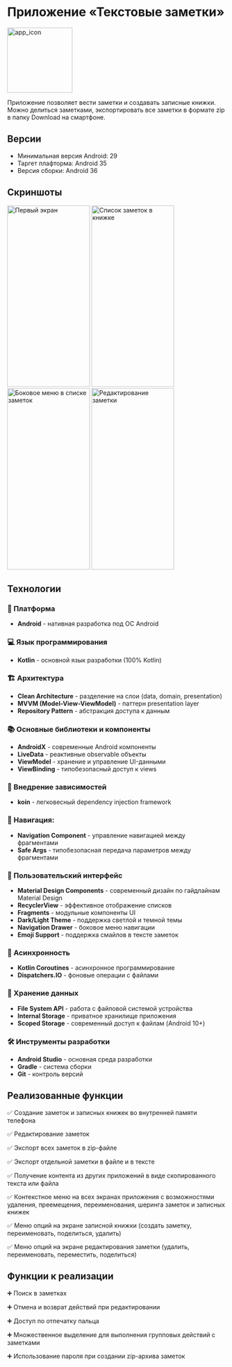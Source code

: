 # Приложение «Текстовые заметки»

<img width="150" height="150" alt="app_icon" src="https://github.com/user-attachments/assets/13ebba47-205a-4619-936d-4ac1aa6be915" />


Приложение позволяет вести заметки и создавать записные книжки. Можно делиться заметками, экспортировать все заметки в формате zip в папку Download на смартфоне.

## Версии

- Минимальная версия Android: 29
- Таргет плафторма: Android 35
- Версия сборки: Android 36

## Скриншоты

<img width="190" height="418" alt="Первый экран" src="https://github.com/user-attachments/assets/d3f04644-444b-4de8-8f67-b956be87ba56" />
<img width="190" height="418" alt="Список заметок в книжке" src="https://github.com/user-attachments/assets/5564c817-cc6c-42c7-83b8-32279b7c8f8f" />
<img width="190" height="418" alt="Боковое меню в списке заметок" src="https://github.com/user-attachments/assets/f4901eff-e10e-4165-a711-b3c9820ba1be" />
<img width="190" height="418" alt="Редактирование заметки" src="https://github.com/user-attachments/assets/4af70bd2-10c0-42cb-8254-c27dc828b76d" />


## Технологии

### 📱 Платформа

- **Android** - нативная разработка под ОС Android
 
### 💻 Язык программирования

- **Kotlin** - основной язык разработки (100% Kotlin)

### 🏗️ Архитектура

- **Clean Architecture**  - разделение на слои (data, domain, presentation)
- **MVVM  (Model-View-ViewModel)** - паттерн presentation layer
- **Repository Pattern** - абстракция доступа к данным

### 📚 Основные библиотеки и компоненты

- **AndroidX** - современные Android компоненты
- **LiveData** - реактивные observable объекты
- **ViewModel** - хранение и управление UI-данными
- **ViewBinding** - типобезопасный доступ к views

### 🧩 Внедрение зависимостей

- **koin** - легковесный dependency injection framework

### 🧭 Навигация:

- **Navigation Component**  - управление навигацией между фрагментами
- **Safe Args** - типобезопасная передача параметров между фрагментами

### 🎨 Пользовательский интерфейс

- **Material Design Components** - современный дизайн по гайдлайнам Material Design
- **RecyclerView** - эффективное отображение списков
- **Fragments** - модульные компоненты UI
- **Dark/Light Theme** - поддержка светлой и темной темы
- **Navigation Drawer** - боковое меню навигации
- **Emoji Support** - поддержка смайлов в тексте заметок

### 🔄 Асинхронность

- **Kotlin Coroutines** - асинхронное программирование
- **Dispatchers.IO** - фоновые операции с файлами

### 💾 Хранение данных

- **File System API** - работа с файловой системой устройства
- **Internal Storage** - приватное хранилище приложения
- **Scoped Storage** - современный доступ к файлам (Android 10+)

### 🛠️ Инструменты разработки

- **Android Studio** - основная среда разработки
- **Gradle** - система сборки
- **Git** - контроль версий


 ## Реализованные функции
 
 ✅ Создание заметок и записных книжек во внутренней памяти телефона
 
 ✅ Редактирование заметок
 
 ✅ Экспорт всех заметок в zip-файле
 
 ✅ Экспорт отдельной заметки в файле и в тексте
 
 ✅ Получение контента из других приложений в виде скопированного текста или файла
 
 ✅ Контекстное меню на всех экранах приложения с возможностями удаления, преемещения, переименования, шеринга заметок и записных книжек
 
 ✅ Меню опций на экране записной книжки (создать заметку, переименовать, поделиться, удалить)
 
 ✅ Меню опций на экране редактирования заметки (удалить, переименовать, переместить, поделиться)
 

  ## Функции к реализации
  
  ➕ Поиск в заметках
  
  ➕ Отмена и возврат действий при редактировании
  
  ➕ Доступ по отпечатку пальца
  
  ➕ Множественное выделение для выполнения групповых действий с заметками
  
  ➕ Использование пароля при создании zip-архива заметок
  
